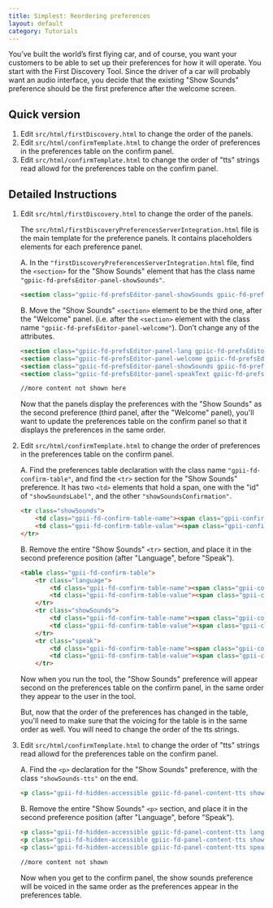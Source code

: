 ```yaml
---
title: Simplest: Reordering preferences
layout: default
category: Tutorials
---
```


You’ve built the world’s first flying car, and of course, you want your customers to be able to set up their preferences for how it will operate. You start with the First Discovery Tool. Since the driver of a car will probably want an audio interface, you decide that the existing "Show Sounds" preference should be the first preference after the welcome screen.

## Quick version
1. Edit `src/html/firstDiscovery.html` to change the order of the panels.
2. Edit `src/html/confirmTemplate.html` to change the order of preferences in the preferences table on the confirm panel.
3. Edit `src/html/confirmTemplate.html` to change the order of "tts" strings read allowd for the preferences table on the confirm panel.

## Detailed Instructions

1. Edit `src/html/firstDiscovery.html` to change the order of the panels.
    
    The `src/html/firstDiscoveryPreferencesServerIntegration.html` file is the main template for the preference panels. It contains placeholders elements for each preference panel.

    A. In the `"firstDiscoveryPreferencesServerIntegration.html` file, find the `<section>` for the "Show Sounds" element that has the class name `"gpiic-fd-prefsEditor-panel-showSounds"`.

    ```html
    <section class="gpiic-fd-prefsEditor-panel-showSounds gpiic-fd-prefsEditor-panel gpii-fd-prefsEditor-panel-showSounds gpii-fd-main"></section>
    ```

    B. Move the "Show Sounds" `<section>` element to be the third one, after the "Welcome" panel. (i.e. after the `<section>` element with the class name `"gpiic-fd-prefsEditor-panel-welcome"`). Don’t change any of the attributes.

    ```html
    <section class="gpiic-fd-prefsEditor-panel-lang gpiic-fd-prefsEditor-panel gpii-fd-prefsEditor-panel-lang gpii-fd-main"></section>
    <section class="gpiic-fd-prefsEditor-panel-welcome gpiic-fd-prefsEditor-panel gpii-fd-prefsEditor-panel-welcome gpii-fd-main" id="open"></section>
    <section class="gpiic-fd-prefsEditor-panel-showSounds gpiic-fd-prefsEditor-panel gpii-fd-prefsEditor-panel-showSounds gpii-fd-main"></section>
    <section class="gpiic-fd-prefsEditor-panel-speakText gpiic-fd-prefsEditor-panel gpii-fd-prefsEditor-panel-speakText gpii-fd-main"></section>
    
    //more content not shown here
    ```

    Now that the panels display the preferences with the "Show Sounds" as the second preference (third panel, after the "Welcome" panel), you'll want to update the preferences table on the confirm panel so that it displays the preferences in the same order.

2. Edit `src/html/confirmTemplate.html` to change the order of preferences in the preferences table on the confirm panel.

    A. Find the preferences table declaration with the class name `"gpii-fd-confirm-table"`, and find the `<tr>` section for the "Show Sounds" preference. It has two `<td>` elements that hold a span, one with the "id" of `"showSoundsLabel"`, and the other `"showSoundsConfirmation"`.
    
    ```html
    <tr class="showSounds">
        <td class="gpii-fd-confirm-table-name"><span class="gpii-confirm-label "></span></td>
        <td class="gpii-fd-confirm-table-value"><span class="gpii-confirm-value "></span><span class="gpii-confirm-unit "></span></td>
    </tr>
    ```
    B. Remove the entire "Show Sounds" `<tr>` section, and place it in the second preference position (after "Language", before "Speak").
    
    ```html
    <table class="gpii-fd-confirm-table">
        <tr class="language">
            <td class="gpii-fd-confirm-table-name"><span class="gpii-confirm-label "></span></td>
            <td class="gpii-fd-confirm-table-value"><span class="gpii-confirm-value "></span><span class="gpii-confirm-unit "></span></td>
        </tr>
        <tr class="showSounds">
            <td class="gpii-fd-confirm-table-name"><span class="gpii-confirm-label "></span></td>
            <td class="gpii-fd-confirm-table-value"><span class="gpii-confirm-value "></span><span class="gpii-confirm-unit "></span></td>
        </tr>
        <tr class="speak">
            <td class="gpii-fd-confirm-table-name"><span class="gpii-confirm-label "></span></td>
            <td class="gpii-fd-confirm-table-value"><span class="gpii-confirm-value "></span><span class="gpii-confirm-unit "></span></td>
        </tr>
    ```    
    Now when you run the tool, the "Show Sounds" preference will appear second on the preferences table on the confirm panel, in the same order they appear to the user in the tool.
    
    But, now that the order of the preferences has changed in the table, you'll need to make sure that the voicing for the table is in the same order as well. You will need to change the order of the tts strings.
    
3. Edit `src/html/confirmTemplate.html` to change the order of "tts" strings read allowd for the preferences table on the confirm panel.

    A. Find the `<p>` declaration for the "Show Sounds" preference, with the class `"showSounds-tts"` on the end.
    
    ```html
    <p class="gpii-fd-hidden-accessible gpiic-fd-panel-content-tts showSounds-tts"></p>
    ```    
    B. Remove the entire "Show Sounds" `<p>` section, and place it in the second preference position (after "Language", before "Speak").

    ```html
    <p class="gpii-fd-hidden-accessible gpiic-fd-panel-content-tts language-tts"></p>
    <p class="gpii-fd-hidden-accessible gpiic-fd-panel-content-tts showSounds-tts"></p>
    <p class="gpii-fd-hidden-accessible gpiic-fd-panel-content-tts speak-tts"></p>
    
    //more content not shown
    ```
    
    Now when you get to the confirm panel, the show sounds preference will be voiced in the same order as the preferences appear in the preferences table.